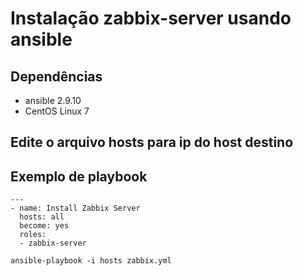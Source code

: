 # Instalação zabbix-server usando ansible

## Dependências
- ansible 2.9.10
- CentOS Linux 7

## Edite o arquivo hosts para ip do host destino

## Exemplo de playbook
```
---
- name: Install Zabbix Server
  hosts: all
  become: yes
  roles:
  - zabbix-server
```
``` 
ansible-playbook -i hosts zabbix.yml
``` 